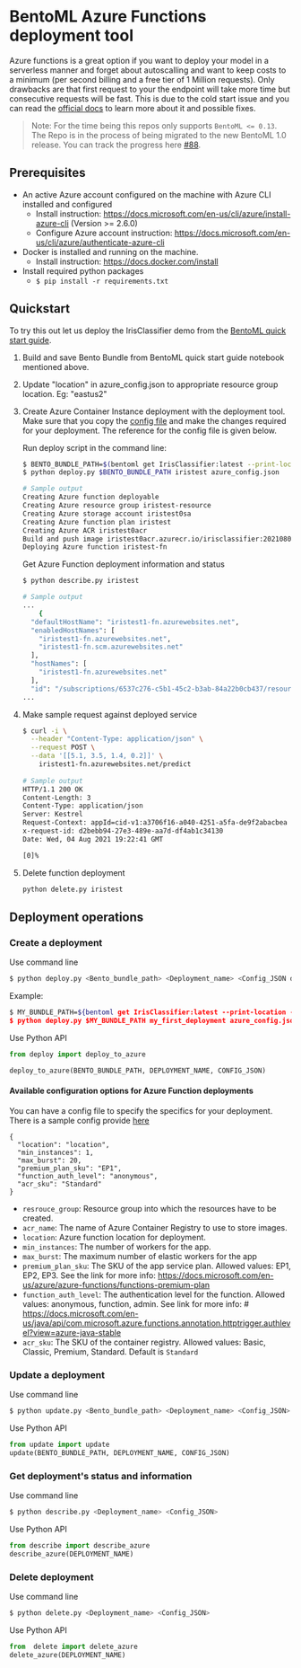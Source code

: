 # BentoML Azure Functions deployment tool

Azure functions is a great option if you want to deploy your model in a serverless manner and forget about autoscalling and want to keep costs to a minimum (per second billing and a free tier of 1 Million requests). Only drawbacks are that first request to your the endpoint will take more time but consecutive requests will be fast. This is due to the cold start issue and you can read the [official docs](https://azure.microsoft.com/en-in/blog/understanding-serverless-cold-start/) to learn more about it and possible fixes. 

> Note: For the time being this repos only supports `BentoML <= 0.13`. 
> The Repo is in the process of being migrated to the new BentoML 1.0 release. You can track the progress
> here [#88](https://github.com/bentoml/bentoctl/issues/88). 

## Prerequisites

- An active Azure account configured on the machine with Azure CLI installed and configured
    - Install instruction: https://docs.microsoft.com/en-us/cli/azure/install-azure-cli (Version >= 2.6.0)
    - Configure Azure account instruction: https://docs.microsoft.com/en-us/cli/azure/authenticate-azure-cli
- Docker is installed and running on the machine.
    - Install instruction: https://docs.docker.com/install
- Install required python packages
    - `$ pip install -r requirements.txt`

## Quickstart
To try this out let us deploy the IrisClassifier demo from the [BentoML quick start guide](https://github.com/bentoml/BentoML/blob/master/guides/quick-start/bentoml-quick-start-guide.ipynb).

1. Build and save Bento Bundle from BentoML quick start guide notebook mentioned above. 

2. Update "location" in azure_config.json to appropriate resource group location. Eg: "eastus2" 

3. Create Azure Container Instance deployment with the deployment tool. Make sure that you copy the [config file](azure_config.json) and make the changes required for your deployment. The reference for the config file is given below.

    Run deploy script in the command line:

    ```bash
    $ BENTO_BUNDLE_PATH=$(bentoml get IrisClassifier:latest --print-location -q)
    $ python deploy.py $BENTO_BUNDLE_PATH iristest azure_config.json
    
    # Sample output
    Creating Azure function deployable
    Creating Azure resource group iristest-resource
    Creating Azure storage account iristest0sa
    Creating Azure function plan iristest
    Creating Azure ACR iristest0acr
    Build and push image iristest0acr.azurecr.io/irisclassifier:20210803234622_65f4f4
    Deploying Azure function iristest-fn
    ```



    Get Azure Function deployment information and status

    ```bash
    $ python describe.py iristest

    # Sample output
    ...
        {
      "defaultHostName": "iristest1-fn.azurewebsites.net",
      "enabledHostNames": [
        "iristest1-fn.azurewebsites.net",
        "iristest1-fn.scm.azurewebsites.net"
      ],
      "hostNames": [
        "iristest1-fn.azurewebsites.net"
      ],
      "id": "/subscriptions/6537c276-c5b1-45c2-b3ab-84a22b0cb437/resourceGroups/iristest1-resource/providers/Microsoft.Web/sites/iristest1-fn",
    ...   
    ```

4. Make sample request against deployed service

    ```bash
    $ curl -i \
      --header "Content-Type: application/json" \
      --request POST \
      --data '[[5.1, 3.5, 1.4, 0.2]]' \
        iristest1-fn.azurewebsites.net/predict
        
    # Sample output
    HTTP/1.1 200 OK
    Content-Length: 3
    Content-Type: application/json
    Server: Kestrel
    Request-Context: appId=cid-v1:a3706f16-a040-4251-a5fa-de9f2abacbea
    x-request-id: d2bebb94-27e3-489e-aa7d-df4ab1c34130
    Date: Wed, 04 Aug 2021 19:22:41 GMT

    [0]%
    ```

5. Delete function deployment

    ```bash
    python delete.py iristest
    ```

## Deployment operations

### Create a deployment

Use command line
```bash
$ python deploy.py <Bento_bundle_path> <Deployment_name> <Config_JSON default is azure_config.json>
```

Example:
```bash
$ MY_BUNDLE_PATH=${bentoml get IrisClassifier:latest --print-location -q)
$ python deploy.py $MY_BUNDLE_PATH my_first_deployment azure_config.json
```

Use Python API
```python
from deploy import deploy_to_azure

deploy_to_azure(BENTO_BUNDLE_PATH, DEPLOYMENT_NAME, CONFIG_JSON)
```


#### Available configuration options for Azure Function deployments

You can have a config file to specify the specifics for your deployment. There is a sample config provide [here](azure_config.json)
```
{
  "location": "location",
  "min_instances": 1,
  "max_burst": 20,
  "premium_plan_sku": "EP1",
  "function_auth_level": "anonymous",
  "acr_sku": "Standard"
}
```

* `resrouce_group`: Resource group into which the resources have to be created.
* `acr_name`: The name of Azure Container Registry to use to store images.
* `location`: Azure function location for deployment.
* `min_instances`: The number of workers for the app.
* `max_burst`: The maximum number of elastic workers for the app
* `premium_plan_sku`: The SKU of the app service plan. Allowed values: EP1, EP2, EP3. See the link for more info: https://docs.microsoft.com/en-us/azure/azure-functions/functions-premium-plan
* `function_auth_level`: The authentication level for the function. Allowed values: anonymous, function, admin. See link for more info: # https://docs.microsoft.com/en-us/java/api/com.microsoft.azure.functions.annotation.httptrigger.authlevel?view=azure-java-stable
* `acr_sku`: The SKU of the container registry.  Allowed values: Basic, Classic, Premium, Standard. Default is `Standard`


### Update a deployment

Use command line
```bash
$ python update.py <Bento_bundle_path> <Deployment_name> <Config_JSON>
```

Use Python API
```python
from update import update
update(BENTO_BUNDLE_PATH, DEPLOYMENT_NAME, CONFIG_JSON)
```

### Get deployment's status and information

Use command line
```bash
$ python describe.py <Deployment_name> <Config_JSON>
```


Use Python API
```python
from describe import describe_azure
describe_azure(DEPLOYMENT_NAME)
```

### Delete deployment

Use command line
```bash
$ python delete.py <Deployment_name> <Config_JSON>
```

Use Python API
```python
from  delete import delete_azure
delete_azure(DEPLOYMENT_NAME)
```
